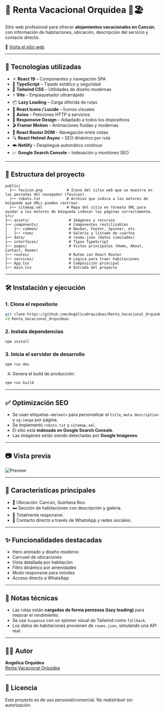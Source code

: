 # 🌺 Renta Vacacional Orquídea 🌴🏖️

Sitio web profesional para ofrecer **alojamientos vacacionales en Cancún**, con información de habitaciones, ubicación, descripción del servicio y contacto directo.

🔗 [Visita el sitio web](https://rentavacacionalorquideas.com.mx)

---

## 🧰 Tecnologías utilizadas


- ⚛️ **React 19** – Componentes y navegación SPA  
- 🧠 **TypeScript** – Tipado estático y seguridad  
- 💨 **Tailwind CSS** – Utilidades de diseño modernas  
- ⚡ **Vite** – Empaquetador ultrarrápido  
- 📦 **Lazy Loading** – Carga diferida de rutas  
- 🎨 **React Icons / Lucide** – Íconos visuales  
- 🔁 **Axios** – Peticiones HTTP a servicios  
- 📱 **Responsive Design** – Adaptado a todos los dispositivos  
- 🎬 **Framer Motion** – Animaciones fluidas y modernas  
- 🧭 **React Router DOM** – Navegación entre vistas  
- 🔍 **React Helmet Async** – SEO dinámico por ruta  
- ☁️ **Netlify** – Despliegue automático continuo  
- 📈 **Google Search Console** – Indexación y monitoreo SEO

---

## 📁 Estructura del proyecto

```
public/
  ├── favicon.png           # Ícono del sitio web que se muestra en las pestañas del navegador (favicon).
  ├── robots.txt            # Archivo que indica a los motores de búsqueda qué URLs pueden rastrear.
  ├── sitemap.xml           # Mapa del sitio en formato XML para ayudar a los motores de búsqueda indexar las páginas correctamente.
src/
├── assets/                  # Imágenes y recursos
├── components/              # Componentes reutilizables
│   ├── common/              # Navbar, Footer, Spinner, etc.
│   ├── room/                # Galería y listado de cuartos
├── data/                    # rooms.json (datos simulados)
├── interfaces/              # Tipos TypeScript
├── pages/                   # Vistas principales (Home, About, Contact, Rooms)
├── routes/                  # Ruteo con React Router
├── services/                # Lógica para traer habitaciones
├── App.tsx                  # Composición principal
├── main.tsx                 # Entrada del proyecto
```

---

## 🛠️ Instalación y ejecución

### 1. Clona el repositorio

```bash
git clone https://github.com/AngelicaOrquideas/Renta_Vacacional_Orquideas.git
cd Renta_Vacacional_Orquideas
```

### 2. Instala dependencias

```bash
npm install
```

### 3. Inicia el servidor de desarrollo

```bash
npm run dev
```

4. Genera el build de producción:

```bash
npm run build
```

---

## ✅ Optimización SEO

- Se usan etiquetas `<Helmet>` para personalizar el `title`, `meta description` y `og:image` por página.
- Se implementó `robots.txt` y `sitemap.xml`.
- El sitio está **indexado en Google Search Console**.
- Las imágenes están siendo detectadas por **Google Imágenes**.

---

## 📷 Vista previa

![Preview](https://live.staticflickr.com/65535/54533206557_82bcf75427_z.jpg)

---

## 📌 Características principales

- 📍 Ubicación: Cancún, Quintana Roo.
- 🛏️ Sección de habitaciones con descripción y galería.
- 📱 Totalmente responsive.
- 📧 Contacto directo a través de WhatsApp y redes sociales.

---

## ✨ Funcionalidades destacadas

- Hero animado y diseño moderno
- Carrusel de ubicaciones
- Vista detallada por habitación
- Filtro dinámico por amenidades
- Modo responsive para móviles
- Acceso directo a WhatsApp

---

## 📌 Notas técnicas

- Las rutas están **cargadas de forma perezosa (lazy loading)** para mejorar el rendimiento.
- Se usa `Suspense` con un spinner visual de Tailwind como `fallback`.
- Los datos de habitaciones provienen de `rooms.json`, simulando una API real.

---

## 👩‍💻 Autor

**Angelica Orquídea**  
[Renta Vacacional Orquídea](https://rentavacacionalorquideas.com.mx)

---

## 📄 Licencia

Este proyecto es de uso personal/comercial. No redistribuir sin autorización.
